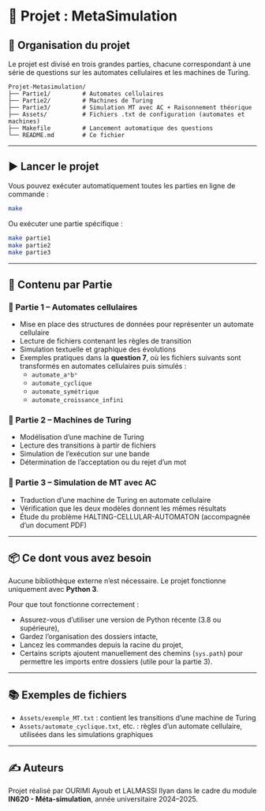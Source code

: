 # 🧠 Projet : MetaSimulation

## 📁 Organisation du projet

Le projet est divisé en trois grandes parties, chacune correspondant à une série de questions sur les automates cellulaires et les machines de Turing.

```
Projet-Metasimulation/
├── Partie1/         # Automates cellulaires
├── Partie2/         # Machines de Turing
├── Partie3/         # Simulation MT avec AC + Raisonnement théorique
├── Assets/          # Fichiers .txt de configuration (automates et machines)
├── Makefile         # Lancement automatique des questions
└── README.md        # Ce fichier
```

---

## ▶️ Lancer le projet

Vous pouvez exécuter automatiquement toutes les parties en ligne de commande :

```bash
make
```

Ou exécuter une partie spécifique :

```bash
make partie1
make partie2
make partie3
```

---

## 🧩 Contenu par Partie

### 🔹 Partie 1 – Automates cellulaires

- Mise en place des structures de données pour représenter un automate cellulaire
- Lecture de fichiers contenant les règles de transition
- Simulation textuelle et graphique des évolutions
- Exemples pratiques dans la **question 7**, où les fichiers suivants sont transformés en automates cellulaires puis simulés :
  - `automate_aⁿbⁿ`
  - `automate_cyclique`
  - `automate_symétrique`
  - `automate_croissance_infini`

### 🔹 Partie 2 – Machines de Turing

- Modélisation d’une machine de Turing
- Lecture des transitions à partir de fichiers
- Simulation de l’exécution sur une bande
- Détermination de l’acceptation ou du rejet d’un mot

### 🔹 Partie 3 – Simulation de MT avec AC

- Traduction d’une machine de Turing en automate cellulaire
- Vérification que les deux modèles donnent les mêmes résultats
- Étude du problème HALTING-CELLULAR-AUTOMATON (accompagnée d’un document PDF)

---

## 📦 Ce dont vous avez besoin

Aucune bibliothèque externe n’est nécessaire. Le projet fonctionne uniquement avec **Python 3**.

Pour que tout fonctionne correctement :
- Assurez-vous d’utiliser une version de Python récente (3.8 ou supérieure),
- Gardez l’organisation des dossiers intacte,
- Lancez les commandes depuis la racine du projet,
- Certains scripts ajoutent manuellement des chemins (`sys.path`) pour permettre les imports entre dossiers (utile pour la partie 3).

---

## 📚 Exemples de fichiers

- `Assets/exemple_MT.txt` : contient les transitions d’une machine de Turing
- `Assets/automate_cyclique.txt`, etc. : règles d’un automate cellulaire, utilisées dans les simulations graphiques

---

## ✍️ Auteurs

Projet réalisé par OURIMI Ayoub et LALMASSI Ilyan  dans le cadre du module **IN620 - Méta-simulation**, année universitaire 2024–2025.